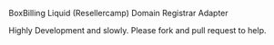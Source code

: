 BoxBilling Liquid (Resellercamp) Domain Registrar Adapter

Highly Development and slowly. 
Please fork and pull request to help.
